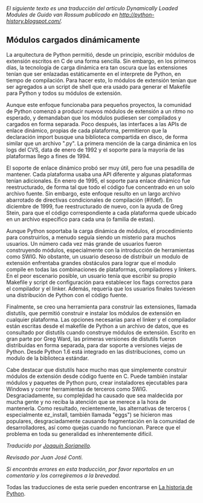 <html><body><em>El siguiente texto es una traducción del artículo Dynamically Loaded Modules de Guido van Rossum publicado en <a href="http://python-history.blogspot.com/" target="_blank">http://python-history.blogspot.com/</a>.</em>

<!--more-->

<h2>Módulos cargados dinámicamente</h2>

La arquitectura de Python permitió, desde un principio, escribir módulos de extensión escritos en C de una forma sencilla.  Sin embargo, en los primeros días, la tecnología de carga dinámica era tan oscura que las extensiones tenían que ser enlazadas estáticamente en el interprete de Python, en tiempo de compilación. Para hacer esto, lo módulos de extensión tenían que ser agregados a un script de shell  que era usado para generar el Makefile para Python y todos su módulos de extensión.



Aunque este enfoque funcionaba para pequeños proyectos, la comunidad de Python comenzó a producir nuevos módulos de extensión a un ritmo no esperado, y demandaban que los módulos pudiesen ser compilados y cargados en forma separada. Poco después, las interfaces a las APIs de enlace dinámico, propias de cada plataforma, permitieron que la declaración import busque una biblioteca compartida en disco, de forma similar que un archivo ".py". La primera mención de la carga dinámica en los logs del CVS, data de enero de 1992 y el soporte para la mayoría de las plataformas llego a fines de 1994.



El soporte de enlace dinámico probó ser muy útil, pero fue una pesadilla de mantener. Cada plataforma usaba una API diferente y algunas plataformas tenían adicionales. En enero de 1995, el soporte para enlace dinámico fue reestructurado, de forma tal que todo el código fue concentrado en un solo archivo fuente. Sin embargo, este enfoque resulto en un largo archivo abarrotado de directivas condicionales de compilación (#ifdef). En diciembre de 1999, fue reestructurado de nuevo, con la ayuda de Greg Stein, para que el código correspondiente a cada plataforma quede ubicado en un archivo específico para cada una (o familia de estas).



Aunque Python soportaba la carga dinámica de módulos, el procedimiento para construirlos, a menudo seguía siendo un misterio para muchos usuarios. Un número cada vez más grande de usuarios fueron construyendo módulos, especialmente con la introducción de herramientas como SWIG. No obstante, un usuario deseoso de distribuir un modulo de extensión enfrentaba grandes obstáculos para lograr que el modulo compile en todas las combinaciones de plataformas, compiladores y linkers. En el peor escenario posible, un usuario tenía que escribir su propio Makefile y script de configuración para establecer los flags correctos para el compilador y el linker. Además, requería que los usuarios finales tuviesen una distribución de Python con el código fuente.



Finalmente, se creo una herramienta para construir las extensiones, llamada distutils, que permitió construir e instalar los módulos de extensión en cualquier plataforma. Las opciones necesarias para el linker y el compilador están escritas desde el makefile de Python a un archivo de datos, que es consultado por distutils cuando construye módulos de extensión. Escrito en gran parte por  Greg Ward, las primeras versiones de distutils fueron distribuidas en forma separada, para dar soporte a versiones viejas de Python. Desde Python 1.6 está integrado en las distribuciones, como un modulo de la biblioteca estándar.



Cabe destacar que distutils hace mucho mas que simplemente construir módulos de extensión desde código fuente en C. Puede también instalar módulos y paquetes de Python puro, crear instaladores ejecutables para Windows y correr herramientas de terceros como SWIG. Desgraciadamente, su complejidad ha causado que sea maldecida por mucha gente y no reciba la atención que se merece a la hora de mantenerla. Como resultado, recientemente, las alternativas de terceros ( especialmente ez_install, también llamada "eggs") se hicieron mas populares, desgraciadamente causando fragmentación en la comunidad de desarrolladores, así como quejas cuando no funcionan. Parece que el problema en toda su generalidad es inherentemente difícil.

<em>Traducido por <a href="http://www.joaclandia.com.ar/" target="_blank">Joaquín Sorianello</a>.

Revisado por Juan José Conti.

Si encontrás errores en esta traducción, por favor reportalos en un comentario y los corregiremos a la brevedad.</em>

Todas las traducciones de esta serie pueden encontrarse en <a href="/categoria/aprendiendo-python/historia/" target="_self">La historia de Python</a>.</body></html>